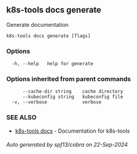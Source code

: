 ## k8s-tools docs generate

Generate documentation

```
k8s-tools docs generate [flags]
```

### Options

```
  -h, --help   help for generate
```

### Options inherited from parent commands

```
      --cache-dir string    cache directory
      --kubeconfig string   kubeconfig file
  -v, --verbose             verbose
```

### SEE ALSO

* [k8s-tools docs](k8s-tools_docs.md)	 - Documentation for k8s-tools

###### Auto generated by spf13/cobra on 22-Sep-2024
